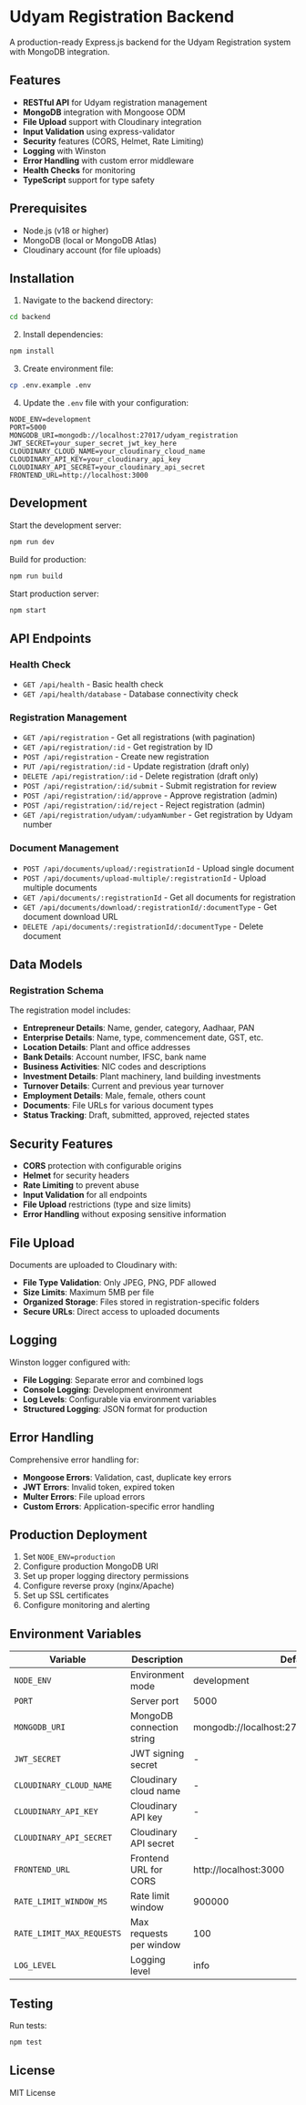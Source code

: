 # Udyam Registration Backend

A production-ready Express.js backend for the Udyam Registration system with MongoDB integration.

## Features

- **RESTful API** for Udyam registration management
- **MongoDB** integration with Mongoose ODM
- **File Upload** support with Cloudinary integration
- **Input Validation** using express-validator
- **Security** features (CORS, Helmet, Rate Limiting)
- **Logging** with Winston
- **Error Handling** with custom error middleware
- **Health Checks** for monitoring
- **TypeScript** support for type safety

## Prerequisites

- Node.js (v18 or higher)
- MongoDB (local or MongoDB Atlas)
- Cloudinary account (for file uploads)

## Installation

1. Navigate to the backend directory:
```bash
cd backend
```

2. Install dependencies:
```bash
npm install
```

3. Create environment file:
```bash
cp .env.example .env
```

4. Update the `.env` file with your configuration:
```env
NODE_ENV=development
PORT=5000
MONGODB_URI=mongodb://localhost:27017/udyam_registration
JWT_SECRET=your_super_secret_jwt_key_here
CLOUDINARY_CLOUD_NAME=your_cloudinary_cloud_name
CLOUDINARY_API_KEY=your_cloudinary_api_key
CLOUDINARY_API_SECRET=your_cloudinary_api_secret
FRONTEND_URL=http://localhost:3000
```

## Development

Start the development server:
```bash
npm run dev
```

Build for production:
```bash
npm run build
```

Start production server:
```bash
npm start
```

## API Endpoints

### Health Check
- `GET /api/health` - Basic health check
- `GET /api/health/database` - Database connectivity check

### Registration Management
- `GET /api/registration` - Get all registrations (with pagination)
- `GET /api/registration/:id` - Get registration by ID
- `POST /api/registration` - Create new registration
- `PUT /api/registration/:id` - Update registration (draft only)
- `DELETE /api/registration/:id` - Delete registration (draft only)
- `POST /api/registration/:id/submit` - Submit registration for review
- `POST /api/registration/:id/approve` - Approve registration (admin)
- `POST /api/registration/:id/reject` - Reject registration (admin)
- `GET /api/registration/udyam/:udyamNumber` - Get registration by Udyam number

### Document Management
- `POST /api/documents/upload/:registrationId` - Upload single document
- `POST /api/documents/upload-multiple/:registrationId` - Upload multiple documents
- `GET /api/documents/:registrationId` - Get all documents for registration
- `GET /api/documents/download/:registrationId/:documentType` - Get document download URL
- `DELETE /api/documents/:registrationId/:documentType` - Delete document

## Data Models

### Registration Schema
The registration model includes:
- **Entrepreneur Details**: Name, gender, category, Aadhaar, PAN
- **Enterprise Details**: Name, type, commencement date, GST, etc.
- **Location Details**: Plant and office addresses
- **Bank Details**: Account number, IFSC, bank name
- **Business Activities**: NIC codes and descriptions
- **Investment Details**: Plant machinery, land building investments
- **Turnover Details**: Current and previous year turnover
- **Employment Details**: Male, female, others count
- **Documents**: File URLs for various document types
- **Status Tracking**: Draft, submitted, approved, rejected states

## Security Features

- **CORS** protection with configurable origins
- **Helmet** for security headers
- **Rate Limiting** to prevent abuse
- **Input Validation** for all endpoints
- **File Upload** restrictions (type and size limits)
- **Error Handling** without exposing sensitive information

## File Upload

Documents are uploaded to Cloudinary with:
- **File Type Validation**: Only JPEG, PNG, PDF allowed
- **Size Limits**: Maximum 5MB per file
- **Organized Storage**: Files stored in registration-specific folders
- **Secure URLs**: Direct access to uploaded documents

## Logging

Winston logger configured with:
- **File Logging**: Separate error and combined logs
- **Console Logging**: Development environment
- **Log Levels**: Configurable via environment variables
- **Structured Logging**: JSON format for production

## Error Handling

Comprehensive error handling for:
- **Mongoose Errors**: Validation, cast, duplicate key errors
- **JWT Errors**: Invalid token, expired token
- **Multer Errors**: File upload errors
- **Custom Errors**: Application-specific error handling

## Production Deployment

1. Set `NODE_ENV=production`
2. Configure production MongoDB URI
3. Set up proper logging directory permissions
4. Configure reverse proxy (nginx/Apache)
5. Set up SSL certificates
6. Configure monitoring and alerting

## Environment Variables

| Variable | Description | Default |
|----------|-------------|---------|
| `NODE_ENV` | Environment mode | development |
| `PORT` | Server port | 5000 |
| `MONGODB_URI` | MongoDB connection string | mongodb://localhost:27017/udyam_registration |
| `JWT_SECRET` | JWT signing secret | - |
| `CLOUDINARY_CLOUD_NAME` | Cloudinary cloud name | - |
| `CLOUDINARY_API_KEY` | Cloudinary API key | - |
| `CLOUDINARY_API_SECRET` | Cloudinary API secret | - |
| `FRONTEND_URL` | Frontend URL for CORS | http://localhost:3000 |
| `RATE_LIMIT_WINDOW_MS` | Rate limit window | 900000 |
| `RATE_LIMIT_MAX_REQUESTS` | Max requests per window | 100 |
| `LOG_LEVEL` | Logging level | info |

## Testing

Run tests:
```bash
npm test
```

## License

MIT License
